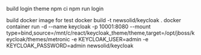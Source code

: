build login theme
npm ci
npm run login

build docker image for test
docker build -t newsolid/keycloak .
docker container run -d --name keycloak -p 10001:8080 --mount type=bind,source=/mnt/c/react/keycloak_theme/theme,target=/opt/jboss/keycloak/themes/metronic  -e KEYCLOAK_USER=admin   -e KEYCLOAK_PASSWORD=admin  newsolid/keycloak
